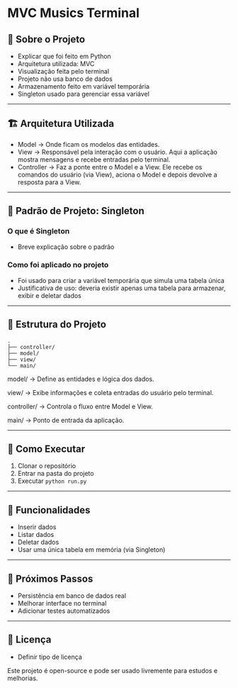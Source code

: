 # MVC Musics Terminal

## 📌 Sobre o Projeto
- Explicar que foi feito em Python
- Arquitetura utilizada: MVC
- Visualização feita pelo terminal
- Projeto não usa banco de dados
- Armazenamento feito em variável temporária
- Singleton usado para gerenciar essa variável

---

## 🏗️ Arquitetura Utilizada
- Model → Onde ficam os modelos das entidades.
- View → Responsável pela interação com o usuário. Aqui a aplicação mostra mensagens e recebe entradas pelo terminal.
- Controller → Faz a ponte entre o Model e a View. Ele recebe os comandos do usuário (via View), aciona o Model e depois devolve a resposta para a View.

---

## 🔑 Padrão de Projeto: Singleton
### O que é Singleton
- Breve explicação sobre o padrão

### Como foi aplicado no projeto
- Foi usado para criar a variável temporária que simula uma tabela única
- Justificativa de uso: deveria existir apenas uma tabela para armazenar, exibir e deletar dados

---

## 📂 Estrutura do Projeto
```
.
├── controller/
├── model/
├── view/
└── main/
```
model/ → Define as entidades e lógica dos dados.

view/ → Exibe informações e coleta entradas do usuário pelo terminal.

controller/ → Controla o fluxo entre Model e View.

main/ → Ponto de entrada da aplicação.

---

## 🚀 Como Executar
1. Clonar o repositório
2. Entrar na pasta do projeto
3. Executar `python run.py`

---

## 📌 Funcionalidades
- Inserir dados
- Listar dados
- Deletar dados
- Usar uma única tabela em memória (via Singleton)

---

## 🔮 Próximos Passos
- Persistência em banco de dados real
- Melhorar interface no terminal
- Adicionar testes automatizados

---

## 📖 Licença
- Definir tipo de licença

Este projeto é open-source e pode ser usado livremente para estudos e melhorias.
